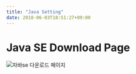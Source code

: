 ```yaml
---
title: "Java Setting"
date: 2018-06-03T18:51:27+09:00
---
```


# Java SE Download Page

![자바se 다운로드 페이지](/images/java-se-downloads-page.png)
    